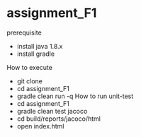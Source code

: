 # assignment_F1
prerequisite
* install java 1.8.x
* install gradle

How to execute
* git clone
* cd assignment_F1
* gradle clean run -q
How to run unit-test
* cd assignment_F1
* gradle clean test jacoco
* cd build/reports/jacoco/html
* open index.html
